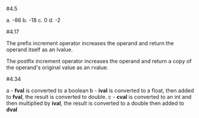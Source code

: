 #4.5

a. -86
b. -18
c. 0
d. -2

#4.17

The prefix increment operator increases the operand and return the operand itself as an lvalue.

The postfix increment operator increases the operand and return a copy of the operand's original value as an rvalue.

#4.34

a - **fval** is converted to a boolean
b - **ival** is converted to a float, then added to **fval**, the result is converted to double.
c - **cval** is converted to an int and then multiplied by **ival**, the result is converted to a double then added to **dval**

